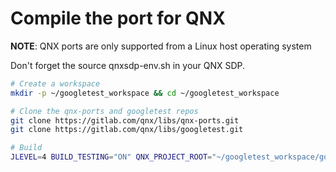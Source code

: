 # Compile the port for QNX

**NOTE**: QNX ports are only supported from a Linux host operating system

Don't forget the source qnxsdp-env.sh in your QNX SDP.

```bash
# Create a workspace
mkdir -p ~/googletest_workspace && cd ~/googletest_workspace

# Clone the qnx-ports and googletest repos
git clone https://gitlab.com/qnx/libs/qnx-ports.git
git clone https://gitlab.com/qnx/libs/googletest.git

# Build
JLEVEL=4 BUILD_TESTING="ON" QNX_PROJECT_ROOT="~/googletest_workspace/googletest" make -C qnx-ports/googletest install
```
